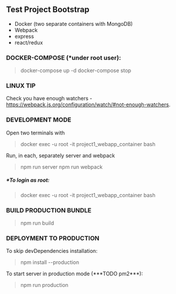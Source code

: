 ## Test Project Bootstrap

- Docker (two separate containers with MongoDB)
- Webpack
- express
- react/redux

### DOCKER-COMPOSE (\*under root user):

> docker-compose up -d
> docker-compose stop

### LINUX TIP
Check you have enough watchers - https://webpack.js.org/configuration/watch/#not-enough-watchers.

### DEVELOPMENT MODE

Open two terminals with

> docker exec -u root -it project1_webapp_container bash

Run, in each, separately server and webpack

> npm run server
> npm run webpack

##### \*To login as root:

> docker exec -u root -it project1_webapp_container bash

### BUILD PRODUCTION BUNDLE

> npm run build

### DEPLOYMENT TO PRODUCTION

To skip devDependencies installation:

> npm install --production

To start server in production mode (\*\*\*TODO pm2\*\*\*):

> npm run production
